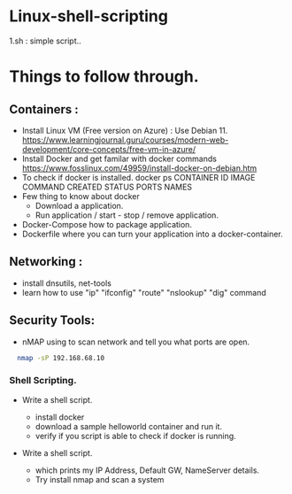 # Linux-shell-scripting

1.sh : simple script..


# Things to follow through.

## Containers : 
- Install Linux VM (Free version on Azure) : Use Debian 11.
   https://www.learningjournal.guru/courses/modern-web-development/core-concepts/free-vm-in-azure/
- Install Docker and get familar with docker commands 
  https://www.fosslinux.com/49959/install-docker-on-debian.htm
- To check if docker is installed.
   docker ps 
   CONTAINER ID   IMAGE     COMMAND   CREATED   STATUS    PORTS     NAMES
- Few thing to know about docker
   - Download a application.
   - Run application / start - stop / remove application.
- Docker-Compose how to package application.
- Dockerfile where you can turn your application into a docker-container.


## Networking :
- install dnsutils, net-tools
- learn how to use "ip" "ifconfig" "route" "nslookup" "dig" command

## Security Tools:
- nMAP using to scan network and tell you what ports are open.

```bash
  nmap -sP 192.168.68.10
```

### Shell Scripting.

- Write a shell script.
   - install docker
   - download a sample helloworld container and run it.
   - verify if you script is able to check if docker is running.

- Write a shell script.
   - which prints my IP Address, Default GW, NameServer details.
   - Try install nmap and scan a system
